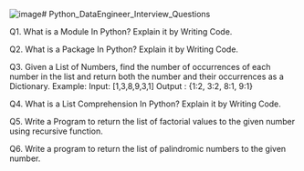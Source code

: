 ![image](https://github.com/user-attachments/assets/fdfeef35-127c-4199-a150-aaf9fe8d362b)# Python_DataEngineer_Interview_Questions

Q1. What is a Module In Python? Explain it by Writing Code. 

Q2. What is a Package In Python? Explain it by Writing Code. 

Q3. Given a List of Numbers, find the number of occurrences of each number in the list and return both the number and their occurrences as a Dictionary.
Example:
Input: [1,3,8,9,3,1] 
Output : {1:2, 3:2, 8:1, 9:1}

Q4. What is a List Comprehension In Python? Explain it by Writing Code.

Q5. Write a Program to return the list of factorial values to the given number using recursive function. 

Q6. Write a program to return the list of palindromic numbers to the given number. 


